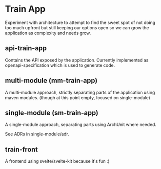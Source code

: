 # Train App

Experiment with architecture to attempt to find the sweet spot of
not doing too much upfront but still keeping our options open so
we can grow the application as complexity and needs grow.

## api-train-app 

Contains the API exposed by the application.
Currently implemented as openapi-specification which is used to generate code.

## multi-module (mm-train-app)

A multi-module approach, strictly separating parts of the application using maven modules.
(though at this point empty, focused on single-module)

## single-module (sm-train-app)

A single-module approach, separating parts using ArchUnit where needed.

See ADRs in single-module/adr.

## train-front

A frontend using svelte/svelte-kit because it's fun :)
